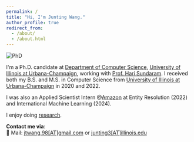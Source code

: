 ```yaml
---
permalink: /
title: "Hi, I'm Junting Wang."
author_profile: true
redirect_from: 
  - /about/
  - /about.html
---
```

![PhD](https://img.shields.io/badge/Ph.D.-UIUC%20(2022--Now)-brightgreen?color=181717&labelColor=blueviolet)

I'm a Ph.D. candidate at [Department of Computer Science](https://cs.illinois.edu/), [University of Illinois at Urbana-Champaign](https://illinois.edu/), working with [Prof. Hari Sundaram](https://sundaram.cs.illinois.edu/). 
I received both my B.S. and M.S. in Computer Science from [University of Illinois at Urbana-Champaign](https://illinois.edu/) in 2020 and 2022.

I was also an Applied Scientist Intern @[Amazon](https://www.amazon.com/) at Entity Resolution (2022) and International Machine Learning (2024).
 
I enjoy doing [research](https://scholar.google.com/citations?user=YogdvtkAAAAJ&hl=en).

**Contact me via**:  
📧 Mail: [jtwang.98[AT]gmail.com](mailto:jtwang.98@gmail.com) or [junting3[AT]illinois.edu](mailto:junting3@illinois.edu)
<!-- <center><b>Site Analytics</b></center>
<script type="text/javascript" id="clustrmaps" src="//cdn.clustrmaps.com/map_v2.js?cl=ffffff&w=386&t=tt&d=s7da3uibCWrEACtenkU2Dnw2AuuAP4rk7LBtrM3J70k&co=2c3e50"></script> -->

